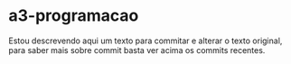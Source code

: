 # a3-programacao

Estou descrevendo aqui um texto para commitar e alterar o texto original, para saber mais sobre commit basta ver acima os commits recentes.
